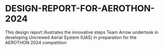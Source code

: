 # DESIGN-REPORT-FOR-AEROTHON-2024
This design report illustrates the innovative steps Team Arrow undertook in developing Uncrewed Aerial System (UAS) in preparation for the AEROTHON 2024 competition
